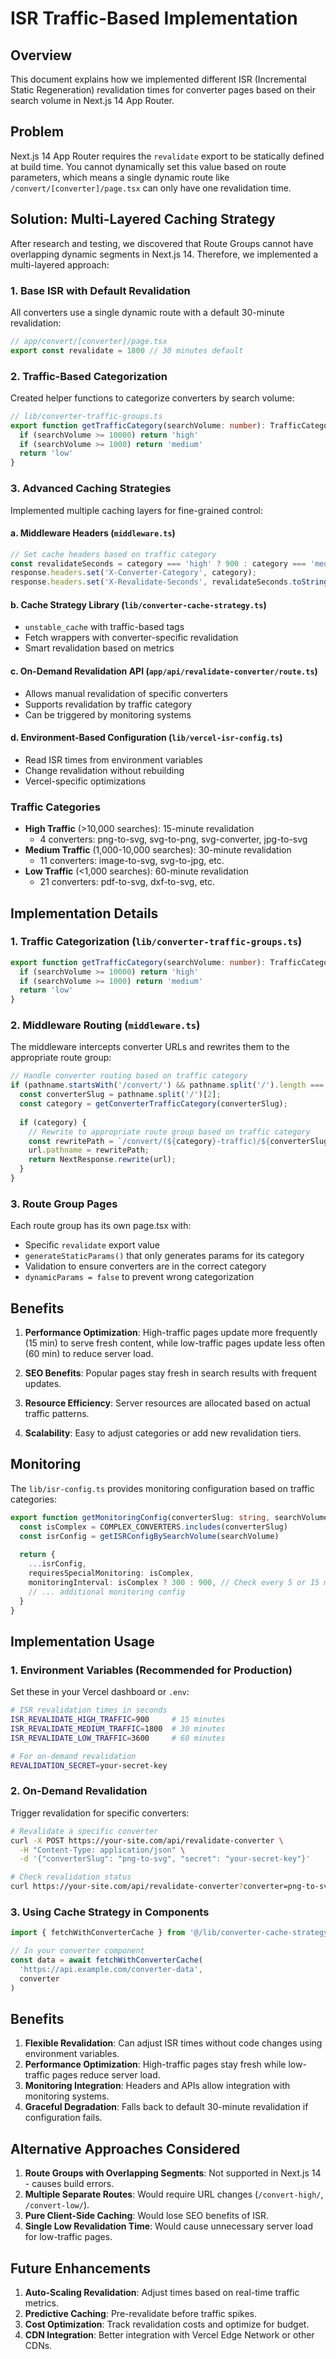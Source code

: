 # ISR Traffic-Based Implementation

## Overview

This document explains how we implemented different ISR (Incremental Static Regeneration) revalidation times for converter pages based on their search volume in Next.js 14 App Router.

## Problem

Next.js 14 App Router requires the `revalidate` export to be statically defined at build time. You cannot dynamically set this value based on route parameters, which means a single dynamic route like `/convert/[converter]/page.tsx` can only have one revalidation time.

## Solution: Multi-Layered Caching Strategy

After research and testing, we discovered that Route Groups cannot have overlapping dynamic segments in Next.js 14. Therefore, we implemented a multi-layered approach:

### 1. Base ISR with Default Revalidation

All converters use a single dynamic route with a default 30-minute revalidation:

```typescript
// app/convert/[converter]/page.tsx
export const revalidate = 1800 // 30 minutes default
```

### 2. Traffic-Based Categorization

Created helper functions to categorize converters by search volume:

```typescript
// lib/converter-traffic-groups.ts
export function getTrafficCategory(searchVolume: number): TrafficCategory {
  if (searchVolume >= 10000) return 'high'
  if (searchVolume >= 1000) return 'medium'
  return 'low'
}
```

### 3. Advanced Caching Strategies

Implemented multiple caching layers for fine-grained control:

#### a. Middleware Headers (`middleware.ts`)
```typescript
// Set cache headers based on traffic category
const revalidateSeconds = category === 'high' ? 900 : category === 'medium' ? 1800 : 3600;
response.headers.set('X-Converter-Category', category);
response.headers.set('X-Revalidate-Seconds', revalidateSeconds.toString());
```

#### b. Cache Strategy Library (`lib/converter-cache-strategy.ts`)
- `unstable_cache` with traffic-based tags
- Fetch wrappers with converter-specific revalidation
- Smart revalidation based on metrics

#### c. On-Demand Revalidation API (`app/api/revalidate-converter/route.ts`)
- Allows manual revalidation of specific converters
- Supports revalidation by traffic category
- Can be triggered by monitoring systems

#### d. Environment-Based Configuration (`lib/vercel-isr-config.ts`)
- Read ISR times from environment variables
- Change revalidation without rebuilding
- Vercel-specific optimizations

### Traffic Categories
- **High Traffic** (>10,000 searches): 15-minute revalidation
  - 4 converters: png-to-svg, svg-to-png, svg-converter, jpg-to-svg
- **Medium Traffic** (1,000-10,000 searches): 30-minute revalidation
  - 11 converters: image-to-svg, svg-to-jpg, etc.
- **Low Traffic** (<1,000 searches): 60-minute revalidation
  - 21 converters: pdf-to-svg, dxf-to-svg, etc.

## Implementation Details

### 1. Traffic Categorization (`lib/converter-traffic-groups.ts`)

```typescript
export function getTrafficCategory(searchVolume: number): TrafficCategory {
  if (searchVolume >= 10000) return 'high'
  if (searchVolume >= 1000) return 'medium'
  return 'low'
}
```

### 2. Middleware Routing (`middleware.ts`)

The middleware intercepts converter URLs and rewrites them to the appropriate route group:

```typescript
// Handle converter routing based on traffic category
if (pathname.startsWith('/convert/') && pathname.split('/').length === 3) {
  const converterSlug = pathname.split('/')[2];
  const category = getConverterTrafficCategory(converterSlug);
  
  if (category) {
    // Rewrite to appropriate route group based on traffic category
    const rewritePath = `/convert/(${category}-traffic)/${converterSlug}`;
    url.pathname = rewritePath;
    return NextResponse.rewrite(url);
  }
}
```

### 3. Route Group Pages

Each route group has its own page.tsx with:
- Specific `revalidate` export value
- `generateStaticParams()` that only generates params for its category
- Validation to ensure converters are in the correct category
- `dynamicParams = false` to prevent wrong categorization

## Benefits

1. **Performance Optimization**: High-traffic pages update more frequently (15 min) to serve fresh content, while low-traffic pages update less often (60 min) to reduce server load.

2. **SEO Benefits**: Popular pages stay fresh in search results with frequent updates.

3. **Resource Efficiency**: Server resources are allocated based on actual traffic patterns.

4. **Scalability**: Easy to adjust categories or add new revalidation tiers.

## Monitoring

The `lib/isr-config.ts` provides monitoring configuration based on traffic categories:

```typescript
export function getMonitoringConfig(converterSlug: string, searchVolume: number) {
  const isComplex = COMPLEX_CONVERTERS.includes(converterSlug)
  const isrConfig = getISRConfigBySearchVolume(searchVolume)
  
  return {
    ...isrConfig,
    requiresSpecialMonitoring: isComplex,
    monitoringInterval: isComplex ? 300 : 900, // Check every 5 or 15 minutes
    // ... additional monitoring config
  }
}
```

## Implementation Usage

### 1. Environment Variables (Recommended for Production)

Set these in your Vercel dashboard or `.env`:

```bash
# ISR revalidation times in seconds
ISR_REVALIDATE_HIGH_TRAFFIC=900     # 15 minutes
ISR_REVALIDATE_MEDIUM_TRAFFIC=1800  # 30 minutes
ISR_REVALIDATE_LOW_TRAFFIC=3600     # 60 minutes

# For on-demand revalidation
REVALIDATION_SECRET=your-secret-key
```

### 2. On-Demand Revalidation

Trigger revalidation for specific converters:

```bash
# Revalidate a specific converter
curl -X POST https://your-site.com/api/revalidate-converter \
  -H "Content-Type: application/json" \
  -d '{"converterSlug": "png-to-svg", "secret": "your-secret-key"}'

# Check revalidation status
curl https://your-site.com/api/revalidate-converter?converter=png-to-svg
```

### 3. Using Cache Strategy in Components

```typescript
import { fetchWithConverterCache } from '@/lib/converter-cache-strategy'

// In your converter component
const data = await fetchWithConverterCache(
  'https://api.example.com/converter-data',
  converter
)
```

## Benefits

1. **Flexible Revalidation**: Can adjust ISR times without code changes using environment variables.
2. **Performance Optimization**: High-traffic pages stay fresh while low-traffic pages reduce server load.
3. **Monitoring Integration**: Headers and APIs allow integration with monitoring systems.
4. **Graceful Degradation**: Falls back to default 30-minute revalidation if configuration fails.

## Alternative Approaches Considered

1. **Route Groups with Overlapping Segments**: Not supported in Next.js 14 - causes build errors.
2. **Multiple Separate Routes**: Would require URL changes (`/convert-high/`, `/convert-low/`).
3. **Pure Client-Side Caching**: Would lose SEO benefits of ISR.
4. **Single Low Revalidation Time**: Would cause unnecessary server load for low-traffic pages.

## Future Enhancements

1. **Auto-Scaling Revalidation**: Adjust times based on real-time traffic metrics.
2. **Predictive Caching**: Pre-revalidate before traffic spikes.
3. **Cost Optimization**: Track revalidation costs and optimize for budget.
4. **CDN Integration**: Better integration with Vercel Edge Network or other CDNs.
